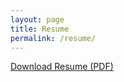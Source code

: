 ```yaml
---
layout: page
title: Resume
permalink: /resume/
---
```


[Download Resume (PDF)](/assets/resume.pdf)
